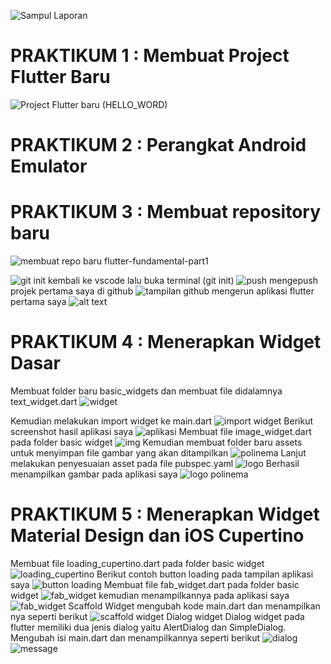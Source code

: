 ![Sampul Laporan](image.png)

# PRAKTIKUM 1 : Membuat Project Flutter Baru 
![Project Flutter baru (HELLO_WORD)](image-1.png)

# PRAKTIKUM 2 : Perangkat Android Emulator 

# PRAKTIKUM 3 : Membuat repository baru 

![membuat repo baru flutter-fundamental-part1](image-2.png)

![git init](image-3.png)
kembali ke vscode lalu buka terminal (git init)
![push](image-4.png)
mengepush projek pertama saya di github
![tampilan github](image-5.png)
mengerun aplikasi flutter pertama saya 
![alt text](image-6.png) 

# PRAKTIKUM 4 : Menerapkan Widget Dasar
Membuat folder baru basic_widgets dan membuat file didalamnya text_widget.dart
![widget](image-7.png)

Kemudian melakukan import widget ke main.dart 
![import widget](image-8.png)
Berikut screenshot hasil aplikasi saya 
![aplikasi](image-9.png)
Membuat file image_widget.dart pada folder basic widget 
![img](image-10.png)
Kemudian membuat folder baru assets untuk menyimpan file gambar yang akan ditampilkan 
![polinema](image-11.png)
Lanjut melakukan penyesuaian asset pada file pubspec.yaml
![logo](image-12.png)
Berhasil menampilkan gambar pada aplikasi saya 
![logo polinema](image-13.png)

# PRAKTIKUM 5 : Menerapkan Widget Material Design dan iOS Cupertino
Membuat file loading_cupertino.dart pada folder basic widget 
![loading_cupertino](image-14.png)
Berikut contoh button loading pada tampilan aplikasi saya 
![button loading](image-15.png)
Membuat file fab_widget.dart pada folder basic widget
![fab_widget](image-16.png)
kemudian menampilkannya pada aplikasi saya 
![fab_widget](image-17.png)
Scaffold Widget 
mengubah kode main.dart dan menampilkan nya seperti berikut 
![scaffold widget](image-18.png)
Dialog widget 
Dialog widget pada flutter memiliki dua jenis dialog yaitu AlertDialog dan SimpleDialog.
Mengubah isi main.dart dan menampilkannya seperti berikut
![dialog](image-19.png)
![message](image-20.png)









